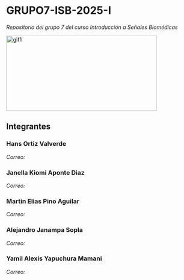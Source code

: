 # GRUPO7-ISB-2025-I
*Repositorio del grupo 7 del curso Introducción a Señales Biomédicas*

<img src="https://i.stack.imgur.com/YlsJf.gif" alt="gif1" width="400" height="200"/>

## Integrantes
### Hans Ortiz Valverde
*Correo:*
### Janella Kiomi Aponte Diaz
*Correo:*
### Martin Elias Pino Aguilar
*Correo:*
### Alejandro Janampa Sopla
*Correo:*
### Yamil Alexis Yapuchura Mamani
*Correo:*
